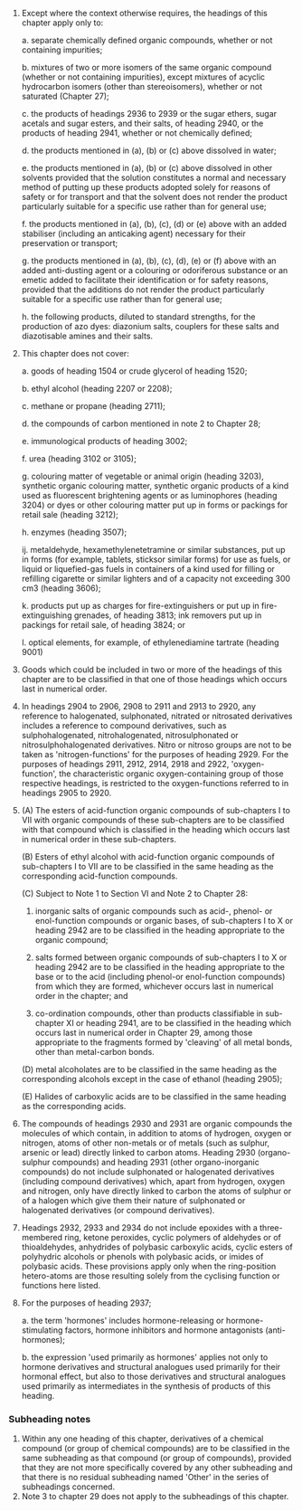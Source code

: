 1. Except where the context otherwise requires, the headings of this chapter apply only to:

    a. separate chemically defined organic compounds, whether or not containing impurities;
    
    b. mixtures of two or more isomers of the same organic compound (whether or not containing impurities), except mixtures of acyclic hydrocarbon isomers (other than stereoisomers), whether or not saturated (Chapter 27);
    
    c. the products of headings 2936 to 2939 or the sugar ethers, sugar acetals and sugar esters, and their salts, of heading 2940, or the products of heading 2941, whether or not chemically defined;
    
    d. the products mentioned in (a), (b) or (c) above dissolved in water;
    
    e. the products mentioned in (a), (b) or (c) above dissolved in other solvents provided that the solution constitutes a normal and necessary method of putting up these products adopted solely for reasons of safety or for transport and that the solvent does not render the product particularly suitable for a specific use rather than for general use;
    
    f. the products mentioned in (a), (b), (c), (d) or (e) above with an added stabiliser (including an anticaking agent) necessary for their preservation or transport;
    
    g. the products mentioned in (a), (b), (c), (d), (e) or (f) above with an added anti-dusting agent or a colouring or odoriferous substance or an emetic added to facilitate their identification or for safety reasons, provided that the additions do not render the product particularly suitable for a specific use rather than for general use;
    
    h. the following products, diluted to standard strengths, for the production of azo dyes: diazonium salts, couplers for these salts and diazotisable amines and their salts.

2. This chapter does not cover:

    a. goods of heading 1504 or crude glycerol of heading 1520;
    
    b. ethyl alcohol (heading 2207 or 2208);
    
    c. methane or propane (heading 2711);
    
    d. the compounds of carbon mentioned in note 2 to Chapter 28;
    
    e. immunological products of heading 3002;
    
    f. urea (heading 3102 or 3105);
    
    g. colouring matter of vegetable or animal origin (heading 3203), synthetic organic colouring matter, synthetic organic products of a kind used as fluorescent brightening agents or as luminophores (heading 3204) or dyes or other colouring matter put up in forms or packings for retail sale (heading 3212);
    
    h. enzymes (heading 3507);
    
    ij. metaldehyde, hexamethylenetetramine or similar substances, put up in forms (for example, tablets, sticksor similar forms) for use as fuels, or liquid or liquefied-gas fuels in containers of a kind used for filling or refilling cigarette or similar lighters and of a capacity not exceeding 300 cm3 (heading 3606);
    
    k. products put up as charges for fire-extinguishers or put up in fire-extinguishing grenades, of heading 3813; ink removers put up in packings for retail sale, of heading 3824; or
    
    l. optical elements, for example, of ethylenediamine tartrate (heading 9001)

3. Goods which could be included in two or more of the headings of this chapter are to be classified in that one of those headings which occurs last in numerical order.

4. In headings 2904 to 2906, 2908 to 2911 and 2913 to 2920, any reference to halogenated, sulphonated, nitrated or nitrosated derivatives includes a reference to compound derivatives, such as sulphohalogenated, nitrohalogenated, nitrosulphonated or nitrosulphohalogenated derivatives. Nitro or nitroso groups are not to be taken as 'nitrogen-functions' for the purposes of heading 2929. For the purposes of headings 2911, 2912, 2914, 2918 and 2922, 'oxygen-function', the characteristic organic oxygen-containing group  of those respective headings, is restricted to the oxygen-functions referred to in headings 2905 to 2920.

5. (A) The esters of acid-function organic compounds of sub-chapters I to VII with organic compounds of these sub-chapters are to be classified with that compound which is classified in the heading which occurs last in numerical order in these sub-chapters.

    (B) Esters of ethyl alcohol with acid-function organic compounds of sub-chapters I to VII are to be classified in the same heading as the corresponding acid-function compounds.
    
    (C) Subject to Note 1 to Section VI and Note 2 to Chapter 28:
    
    1. inorganic salts of organic compounds such as acid-, phenol- or enol-function compounds or organic bases, of sub-chapters I to X or heading 2942 are to be classified in the heading appropriate to the organic compound;
    
    2. salts formed between organic compounds of sub-chapters I to X or heading 2942 are to be classified in the heading appropriate to the base or to the acid (including phenol-or enol-function compounds) from which they are formed, whichever occurs last in numerical order in the chapter; and
    
    3. co-ordination compounds, other than products classifiable in sub-chapter XI or heading 2941, are to be classified in the heading which occurs last in numerical order in Chapter 29, among those appropriate to the fragments formed by 'cleaving' of all metal bonds, other than metal-carbon bonds.
    
    (D) metal alcoholates are to be classified in the same heading as the corresponding alcohols except in the case of ethanol (heading 2905);
    
    (E) Halides of carboxylic acids are to be classified in the same heading as the corresponding acids.

6. The compounds of headings 2930 and 2931 are organic compounds the molecules of which contain, in addition to atoms of hydrogen, oxygen or nitrogen, atoms of other non-metals or of metals (such as sulphur, arsenic or lead) directly linked to carbon atoms. Heading 2930 (organo-sulphur compounds) and heading 2931 (other organo-inorganic compounds) do not include sulphonated or halogenated derivatives (including compound derivatives) which, apart from
hydrogen, oxygen and nitrogen, only have directly linked to carbon the atoms of sulphur or of a halogen which give them their nature of sulphonated or halogenated derivatives (or compound derivatives).

7. Headings 2932, 2933 and 2934 do not include epoxides with a three-membered ring, ketone peroxides, cyclic polymers of aldehydes or of thioaldehydes, anhydrides of polybasic carboxylic acids, cyclic esters of polyhydric alcohols or phenols with polybasic acids, or imides of polybasic acids. These provisions apply only when the ring-position hetero-atoms are those resulting solely from the cyclising function or functions here listed.

8. For the purposes of heading 2937;

    a. the term 'hormones' includes hormone-releasing or hormone-stimulating factors, hormone inhibitors and hormone antagonists (anti-hormones);
    
    b. the expression 'used primarily as hormones' applies not only to hormone derivatives and structural analogues used primarily for their hormonal effect, but also to those derivatives and structural analogues used primarily as intermediates in the synthesis of products of this heading.

### Subheading notes

1. Within any one heading of this chapter, derivatives of a chemical compound (or group of chemical compounds) are to be classified in the same subheading as that compound (or group of compounds), provided that they are not more specifically covered by any other subheading and that there is no residual subheading
named 'Other' in the series of subheadings concerned.
2. Note 3 to chapter 29 does not apply to the subheadings of this chapter.
